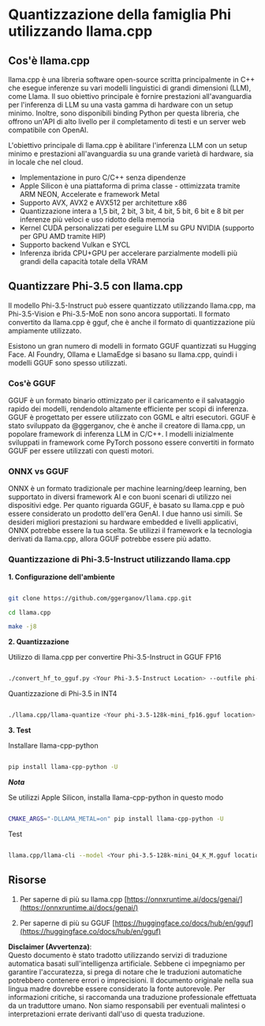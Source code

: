 # **Quantizzazione della famiglia Phi utilizzando llama.cpp**

## **Cos'è llama.cpp**

llama.cpp è una libreria software open-source scritta principalmente in C++ che esegue inferenze su vari modelli linguistici di grandi dimensioni (LLM), come Llama. Il suo obiettivo principale è fornire prestazioni all'avanguardia per l'inferenza di LLM su una vasta gamma di hardware con un setup minimo. Inoltre, sono disponibili binding Python per questa libreria, che offrono un'API di alto livello per il completamento di testi e un server web compatibile con OpenAI.

L'obiettivo principale di llama.cpp è abilitare l'inferenza LLM con un setup minimo e prestazioni all'avanguardia su una grande varietà di hardware, sia in locale che nel cloud.

- Implementazione in puro C/C++ senza dipendenze
- Apple Silicon è una piattaforma di prima classe - ottimizzata tramite ARM NEON, Accelerate e framework Metal
- Supporto AVX, AVX2 e AVX512 per architetture x86
- Quantizzazione intera a 1,5 bit, 2 bit, 3 bit, 4 bit, 5 bit, 6 bit e 8 bit per inferenze più veloci e uso ridotto della memoria
- Kernel CUDA personalizzati per eseguire LLM su GPU NVIDIA (supporto per GPU AMD tramite HIP)
- Supporto backend Vulkan e SYCL
- Inferenza ibrida CPU+GPU per accelerare parzialmente modelli più grandi della capacità totale della VRAM

## **Quantizzare Phi-3.5 con llama.cpp**

Il modello Phi-3.5-Instruct può essere quantizzato utilizzando llama.cpp, ma Phi-3.5-Vision e Phi-3.5-MoE non sono ancora supportati. Il formato convertito da llama.cpp è gguf, che è anche il formato di quantizzazione più ampiamente utilizzato.

Esistono un gran numero di modelli in formato GGUF quantizzati su Hugging Face. AI Foundry, Ollama e LlamaEdge si basano su llama.cpp, quindi i modelli GGUF sono spesso utilizzati.

### **Cos'è GGUF**

GGUF è un formato binario ottimizzato per il caricamento e il salvataggio rapido dei modelli, rendendolo altamente efficiente per scopi di inferenza. GGUF è progettato per essere utilizzato con GGML e altri esecutori. GGUF è stato sviluppato da @ggerganov, che è anche il creatore di llama.cpp, un popolare framework di inferenza LLM in C/C++. I modelli inizialmente sviluppati in framework come PyTorch possono essere convertiti in formato GGUF per essere utilizzati con questi motori.

### **ONNX vs GGUF**

ONNX è un formato tradizionale per machine learning/deep learning, ben supportato in diversi framework AI e con buoni scenari di utilizzo nei dispositivi edge. Per quanto riguarda GGUF, è basato su llama.cpp e può essere considerato un prodotto dell'era GenAI. I due hanno usi simili. Se desideri migliori prestazioni su hardware embedded e livelli applicativi, ONNX potrebbe essere la tua scelta. Se utilizzi il framework e la tecnologia derivati da llama.cpp, allora GGUF potrebbe essere più adatto.

### **Quantizzazione di Phi-3.5-Instruct utilizzando llama.cpp**

**1. Configurazione dell'ambiente**


```bash

git clone https://github.com/ggerganov/llama.cpp.git

cd llama.cpp

make -j8

```


**2. Quantizzazione**

Utilizzo di llama.cpp per convertire Phi-3.5-Instruct in GGUF FP16


```bash

./convert_hf_to_gguf.py <Your Phi-3.5-Instruct Location> --outfile phi-3.5-128k-mini_fp16.gguf

```

Quantizzazione di Phi-3.5 in INT4


```bash

./llama.cpp/llama-quantize <Your phi-3.5-128k-mini_fp16.gguf location> ./gguf/phi-3.5-128k-mini_Q4_K_M.gguf Q4_K_M

```


**3. Test**

Installare llama-cpp-python


```bash

pip install llama-cpp-python -U

```

***Nota*** 

Se utilizzi Apple Silicon, installa llama-cpp-python in questo modo


```bash

CMAKE_ARGS="-DLLAMA_METAL=on" pip install llama-cpp-python -U

```

Test 


```bash

llama.cpp/llama-cli --model <Your phi-3.5-128k-mini_Q4_K_M.gguf location> --prompt "<|user|>\nCan you introduce .NET<|end|>\n<|assistant|>\n"  --gpu-layers 10

```



## **Risorse**

1. Per saperne di più su llama.cpp [https://onnxruntime.ai/docs/genai/](https://onnxruntime.ai/docs/genai/)

2. Per saperne di più su GGUF [https://huggingface.co/docs/hub/en/gguf](https://huggingface.co/docs/hub/en/gguf)

**Disclaimer (Avvertenza)**:  
Questo documento è stato tradotto utilizzando servizi di traduzione automatica basati sull'intelligenza artificiale. Sebbene ci impegniamo per garantire l'accuratezza, si prega di notare che le traduzioni automatiche potrebbero contenere errori o imprecisioni. Il documento originale nella sua lingua madre dovrebbe essere considerato la fonte autorevole. Per informazioni critiche, si raccomanda una traduzione professionale effettuata da un traduttore umano. Non siamo responsabili per eventuali malintesi o interpretazioni errate derivanti dall'uso di questa traduzione.